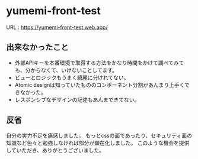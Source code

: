 # yumemi-front-test
URL : https://yumemi-front-test.web.app/

## 出来なかったこと
- 外部APIキーを本番環境で取得する方法をかなり時間をかけて調べてみても、分からなくて、いけないことしてます。
- ビューとロジックもうまく綺麗に分けれてない。
- Atomic designは知っていたもののコンポーネント分割があんまり上手くできなかった。
- レスポンシブなデザインの記述もあんまできてない。

## 反省
自分の実力不足を痛感しました。
もっとcssの面であったり、セキュリティ面の知識など色々と勉強しなければ部分が顕在化しました。
このような機会を提供していただき、ありがとうございました。
